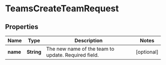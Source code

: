 

# TeamsCreateTeamRequest


## Properties

| Name | Type | Description | Notes |
|------------ | ------------- | ------------- | -------------|
|**name** | **String** | The new name of the team to update. Required field. |  [optional] |



